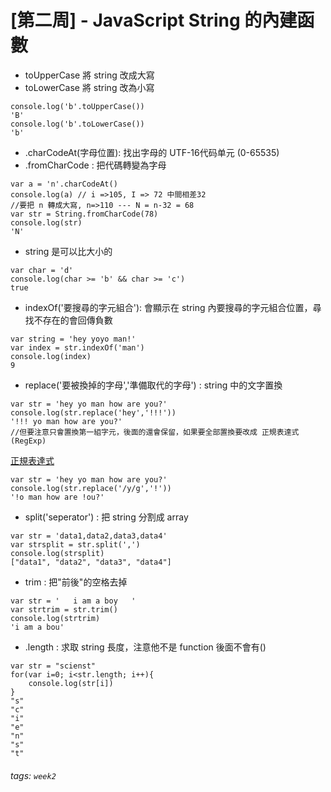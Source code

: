 # [第二周] - JavaScript String 的內建函數
- toUpperCase 將 string 改成大寫
- toLowerCase 將 string 改為小寫
```javascript=
console.log('b'.toUpperCase())
'B'
console.log('b'.toLowerCase())
'b'
```
- .charCodeAt(字母位置): 找出字母的 UTF-16代码单元 (0-65535)
- .fromCharCode : 把代碼轉變為字母
```javascript=
var a = 'n'.charCodeAt()
console.log(a) // i =>105, I => 72 中間相差32
//要把 n 轉成大寫, n=>110 --- N = n-32 = 68
var str = String.fromCharCode(78)
console.log(str)
'N'
```
- string 是可以比大小的
```javascript=
var char = 'd'
console.log(char >= 'b' && char >= 'c')
true
```
- indexOf('要搜尋的字元組合'):  會顯示在 string 內要搜尋的字元組合位置，尋找不存在的會回傳負數
```javascript=
var string = 'hey yoyo man!'
var index = str.indexOf('man')
console.log(index)
9
```
- replace('要被換掉的字母','準備取代的字母') : string 中的文字置換
```javascript=
var str = 'hey yo man how are you?'
console.log(str.replace('hey','!!!'))
'!!! yo man how are you?'
//但要注意只會置換第一組字元，後面的還會保留，如果要全部置換要改成 正規表達式(RegExp)

```
[正規表達式](https://developer.mozilla.org/zh-TW/docs/Web/JavaScript/Guide/Regular_Expressions)
```javascript=
var str = 'hey yo man how are you?'
console.log(str.replace('/y/g','!'))
'!o man how are !ou?'
```
- split('seperator') : 把 string 分割成 array
```javascript=
var str = 'data1,data2,data3,data4'
var strsplit = str.split(',')
console.log(strsplit)
["data1", "data2", "data3", "data4"]
```
- trim : 把"前後"的空格去掉
```javascript=
var str = '   i am a boy   '
var strtrim = str.trim()
console.log(strtrim)
'i am a bou'
```
- .length : 求取 string 長度，注意他不是 function 後面不會有()
```javascript=
var str = "scienst"
for(var i=0; i<str.length; i++){
	console.log(str[i])
}
"s"
"c"
"i"
"e"
"n"
"s"
"t"
```

###### tags: `week2`
